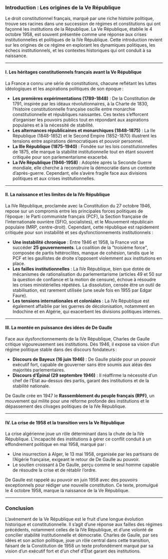 ### Introduction : Les origines de la Ve République

Le droit constitutionnel français, marqué par une riche histoire politique, trouve ses racines dans une succession de régimes et constitutions qui ont façonné les institutions de la République. La Ve République, établie le 4 octobre 1958, est souvent présentée comme une réponse aux crises institutionnelles et politiques de la IVe République. Cette introduction revient sur les origines de ce régime en explorant les dynamiques politiques, les échecs institutionnels, et les contextes historiques qui ont conduit à sa naissance.

---

#### I. **Les héritages constitutionnels français avant la Ve République**

La France a connu une série de constitutions, chacune reflétant les luttes idéologiques et les aspirations politiques de son époque :

- **Les premières expérimentations (1789-1848)** : De la Constitution de 1791, inspirée par les idéaux révolutionnaires, à la Charte de 1830, l’histoire constitutionnelle française oscille entre monarchie constitutionnelle et républiques naissantes. Ces textes s’efforcent d’organiser les pouvoirs publics tout en répondant aux aspirations populaires et à la nécessité de stabilité.
- **Les alternances républicaines et monarchiques (1848-1875)** : La IIe République (1848-1852) et le Second Empire (1852-1870) illustrent les tensions entre aspirations démocratiques et pouvoir personnel.
- **La IIIe République (1875-1940)** : Fondée sur les lois constitutionnelles de 1875, elle marque la stabilité institutionnelle tout en étant souvent critiquée pour son parlementarisme exacerbé.
- **La IVe République (1946-1958)** : Adoptée après la Seconde Guerre mondiale, elle cherche à reconstruire la démocratie dans un contexte d’après-guerre. Cependant, elle s’avère fragile face aux divisions politiques et aux crises institutionnelles.

---

#### II. **La naissance et les limites de la IVe République**

La IVe République, proclamée avec la Constitution du 27 octobre 1946, repose sur un compromis entre les principales forces politiques de l’époque : le Parti communiste français (PCF), la Section française de l’internationale ouvrière (SFIO, socialistes), et le Mouvement républicain populaire (MRP, centre-droit). Cependant, cette république est rapidement critiquée pour son instabilité et ses dysfonctionnements institutionnels :

- **Une instabilité chronique** : Entre 1946 et 1958, la France voit se succéder **25 gouvernements**. La coalition de la "troisième force", composée de partis hétéroclites, manque de cohésion, tandis que le PCF et les gaullistes de droite s’opposent violemment aux institutions en place.
- **Les failles institutionnelles** : La IVe République, bien que dotée de mécanismes de rationalisation du parlementarisme (articles 49 et 50 sur la question de confiance et la motion de censure), échoue à résoudre les crises ministérielles répétées. La dissolution, censée être un outil de stabilisation, est rarement utilisée (une seule fois en 1955 par Edgar Faure).
- **Les tensions internationales et coloniales** : La IVe République est également affaiblie par les guerres de décolonisation, notamment en Indochine et en Algérie, qui exacerbent les divisions politiques internes.

---

#### III. **La montée en puissance des idées de De Gaulle**

Face aux dysfonctionnements de la IVe République, Charles de Gaulle critique vigoureusement ses institutions. Dès 1946, il expose sa vision d’un régime politique stable dans des discours fondateurs :

- **Discours de Bayeux (16 juin 1946)** : De Gaulle plaide pour un pouvoir exécutif fort, capable de gouverner sans être soumis aux aléas des majorités parlementaires.
- **Discours d’Épinal (29 septembre 1946)** : Il réaffirme la nécessité d’un chef de l’État au-dessus des partis, garant des institutions et de la stabilité nationale.

De Gaulle crée en 1947 le **Rassemblement du peuple français (RPF)**, un mouvement qui milite pour une réforme profonde des institutions et le dépassement des clivages politiques de la IVe République.

---

#### IV. **La crise de 1958 et la transition vers la Ve République**

La crise algérienne joue un rôle déterminant dans la chute de la IVe République. L’incapacité des institutions à gérer ce conflit conduit à un effondrement politique en mai 1958, marqué par :

- Une insurrection à Alger, le 13 mai 1958, organisée par les partisans de l’Algérie française, exigeant le retour de De Gaulle au pouvoir.
- Le soutien croissant à De Gaulle, perçu comme le seul homme capable de résoudre la crise et de rétablir l’ordre.

De Gaulle est rappelé au pouvoir en juin 1958 avec des pouvoirs exceptionnels pour rédiger une nouvelle constitution. Ce texte, promulgué le 4 octobre 1958, marque la naissance de la Ve République.

---

### Conclusion

L’avènement de la Ve République est le fruit d’une longue évolution historique et constitutionnelle. Il s’agit d’une réponse aux failles des régimes précédents, notamment celles de la IVe République, et d’une volonté de concilier stabilité institutionnelle et démocratie. Charles de Gaulle, par ses idées et son action politique, joue un rôle central dans cette transition, faisant de la Constitution de 1958 un texte profondément marqué par sa vision d’un exécutif fort et d’un chef d’État garant des institutions.